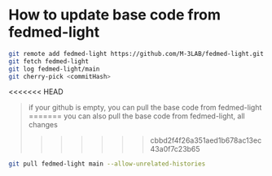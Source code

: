 
# How to update base code from fedmed-light
```bash
git remote add fedmed-light https://github.com/M-3LAB/fedmed-light.git
git fetch fedmed-light
git log fedmed-light/main
git cherry-pick <commitHash>
```

<<<<<<< HEAD
> if your github is empty, you can pull the base code from fedmed-light
=======
> you can also pull the base code from fedmed-light, all changes
>>>>>>> cbbd2f4f26a351aed1b678ac13ec43a0f7c23b65
```bash
git pull fedmed-light main --allow-unrelated-histories
```